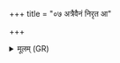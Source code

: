 +++
title = "०७ अत्रैवैनं निरृत आ"

+++
<details><summary>मूलम् (GR)</summary>

+++(PSK 20.7.7)+++अत्रैवैनं निरृत आ रभस्व्- +++(rabhasva)+++  
-आत्रैवैनं निरृते प्र क्षिणीह्य्  
अत्रैवैनं सर्व वि वृश्च ।  
नेमेन मह्यं मधुमाꣳ इहैधि  
नेमेनामुष्मै विषुवान् न्व् एधि ॥
</details>